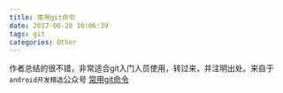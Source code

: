 ```yaml
---
title: 常用git命令
date: 2017-06-20 10:06:39
tags: git 
categories: Other
---
```

作者总结的很不错，非常适合git入门人员使用，转过来，并注明出处。来自于`android开发精选`公众号
[常用git命令](https://mp.weixin.qq.com/s?__biz=MzA3MDMyMjkzNg==&mid=2652262404&idx=1&sn=d03b582b8feddad27b97ebebb07a5325&chksm=84dc6f93b3abe6856dbbb49a3c8c8f3d0855a1cc2a19b4c542382328001e8186b72b377d7392&scene=0&key=640778b67581b4c6f60b0861b12626ca6a5ee8e5ee9a9c632fdb505c38dc7aaeee6381c4d391e246fc5ad2720221f28e2401cd11ad17863b8e3e9df1059bc909d7158815f8ed07155bd7a977dec0d7fd&ascene=0&uin=MzYxNTYzMzM1&devicetype=iMac+MacPro3%2C1+OSX+OSX+10.11.4+build(15E65)&version=12020110&nettype=WIFI&fontScale=100&pass_ticket=EECAVbQT98lTVrzTbXb78HOWwpX4a7eQQ7AS4ZidkNO3dzrZe6cK%2BFuOA8Jw47sk)

